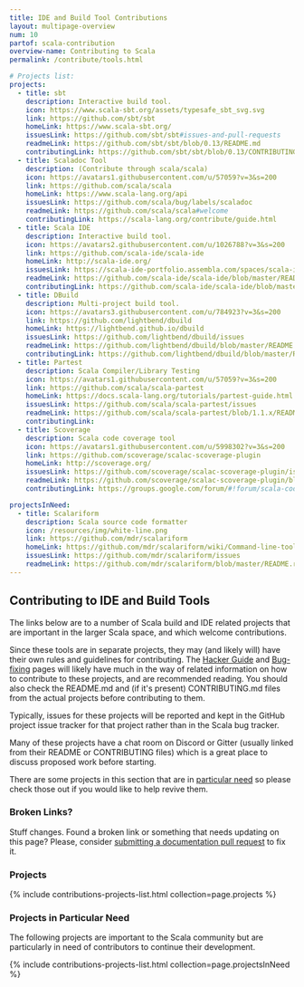 ```yaml
---
title: IDE and Build Tool Contributions
layout: multipage-overview
num: 10
partof: scala-contribution
overview-name: Contributing to Scala
permalink: /contribute/tools.html

# Projects list:
projects:
  - title: sbt
    description: Interactive build tool.
    icon: https://www.scala-sbt.org/assets/typesafe_sbt_svg.svg
    link: https://github.com/sbt/sbt
    homeLink: https://www.scala-sbt.org/
    issuesLink: https://github.com/sbt/sbt#issues-and-pull-requests
    readmeLink: https://github.com/sbt/sbt/blob/0.13/README.md
    contributingLink: https://github.com/sbt/sbt/blob/0.13/CONTRIBUTING.md
  - title: Scaladoc Tool
    description: (Contribute through scala/scala)
    icon: https://avatars1.githubusercontent.com/u/57059?v=3&s=200
    link: https://github.com/scala/scala
    homeLink: https://www.scala-lang.org/api
    issuesLink: https://github.com/scala/bug/labels/scaladoc
    readmeLink: https://github.com/scala/scala#welcome
    contributingLink: https://scala-lang.org/contribute/guide.html
  - title: Scala IDE
    description: Interactive build tool.
    icon: https://avatars2.githubusercontent.com/u/1026788?v=3&s=200
    link: https://github.com/scala-ide/scala-ide
    homeLink: http://scala-ide.org/
    issuesLink: https://scala-ide-portfolio.assembla.com/spaces/scala-ide/support/tickets
    readmeLink: https://github.com/scala-ide/scala-ide/blob/master/README.md
    contributingLink: https://github.com/scala-ide/scala-ide/blob/master/CONTRIBUTING.md
  - title: DBuild
    description: Multi-project build tool.
    icon: https://avatars3.githubusercontent.com/u/784923?v=3&s=200
    link: https://github.com/lightbend/dbuild
    homeLink: https://lightbend.github.io/dbuild
    issuesLink: https://github.com/lightbend/dbuild/issues
    readmeLink: https://github.com/lightbend/dbuild/blob/master/README.md
    contributingLink: https://github.com/lightbend/dbuild/blob/master/README.md#get-involved
  - title: Partest
    description: Scala Compiler/Library Testing
    icon: https://avatars1.githubusercontent.com/u/57059?v=3&s=200
    link: https://github.com/scala/scala-partest
    homeLink: https://docs.scala-lang.org/tutorials/partest-guide.html
    issuesLink: https://github.com/scala/scala-partest/issues
    readmeLink: https://github.com/scala/scala-partest/blob/1.1.x/README.md
    contributingLink:
  - title: Scoverage
    description: Scala code coverage tool
    icon: https://avatars1.githubusercontent.com/u/5998302?v=3&s=200
    link: https://github.com/scoverage/scalac-scoverage-plugin
    homeLink: http://scoverage.org/
    issuesLink: https://github.com/scoverage/scalac-scoverage-plugin/issues
    readmeLink: https://github.com/scoverage/scalac-scoverage-plugin/blob/master/README.md
    contributingLink: https://groups.google.com/forum/#!forum/scala-code-coverage-tool

projectsInNeed:
  - title: Scalariform
    description: Scala source code formatter
    icon: /resources/img/white-line.png
    link: https://github.com/mdr/scalariform
    homeLink: https://github.com/mdr/scalariform/wiki/Command-line-tool
    issuesLink: https://github.com/mdr/scalariform/issues
    readmeLink: https://github.com/mdr/scalariform/blob/master/README.rst
---
```

## Contributing to IDE and Build Tools

The links below are to a number of Scala build and IDE related projects that are important in the larger Scala space, and which welcome contributions.

Since these tools are in separate projects, they may (and likely will) have their own rules and guidelines for contributing. The [Hacker Guide](/contribute/hacker-guide.html) and [Bug-fixing](/contribute/guide.html) pages will likely have much in the way of related information on how to contribute to these projects, and are recommended reading. You should also check the README.md and (if it's present) CONTRIBUTING.md files from the actual projects before contributing to them.

Typically, issues for these projects will be reported and kept in the GitHub project issue tracker for that project rather than in the Scala bug tracker.

Many of these projects have a chat room on Discord or Gitter (usually linked from their README or CONTRIBUTING files) which is a great place to discuss proposed work before starting.

There are some projects in this section that are in
[particular need](#projects-in-particular-need) so please check those out
if you would like to help revive them.

### Broken Links?

Stuff changes. Found a broken link or something that needs updating on this page? Please, consider [submitting a documentation pull request](/contribute/documentation.html#updating-scala-langorg) to fix it.

### Projects

{% include contributions-projects-list.html collection=page.projects %}

### Projects in Particular Need

The following projects are important to the Scala community but are particularly in need of contributors to continue their development.

{% include contributions-projects-list.html collection=page.projectsInNeed %}
